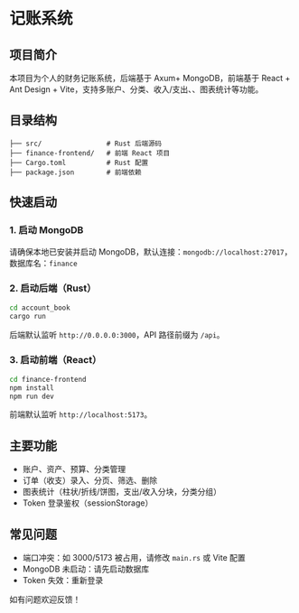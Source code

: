 # 记账系统

## 项目简介

本项目为个人的财务记账系统，后端基于 Axum+ MongoDB，前端基于 React + Ant Design + Vite，支持多账户、分类、收入/支出、、图表统计等功能。

## 目录结构

```
├── src/                # Rust 后端源码
├── finance-frontend/   # 前端 React 项目
├── Cargo.toml          # Rust 配置
├── package.json        # 前端依赖
```

## 快速启动

### 1. 启动 MongoDB

请确保本地已安装并启动 MongoDB，默认连接：`mongodb://localhost:27017`，数据库名：`finance`

### 2. 启动后端（Rust）

```bash
cd account_book
cargo run
```

后端默认监听 `http://0.0.0.0:3000`，API 路径前缀为 `/api`。

### 3. 启动前端（React）

```bash
cd finance-frontend
npm install
npm run dev
```

前端默认监听 `http://localhost:5173`。

## 主要功能

- 账户、资产、预算、分类管理
- 订单（收支）录入、分页、筛选、删除
- 图表统计（柱状/折线/饼图，支出/收入分块，分类分组）
- Token 登录鉴权（sessionStorage）

## 常见问题

- 端口冲突：如 3000/5173 被占用，请修改 `main.rs` 或 Vite 配置
- MongoDB 未启动：请先启动数据库
- Token 失效：重新登录

如有问题欢迎反馈！
